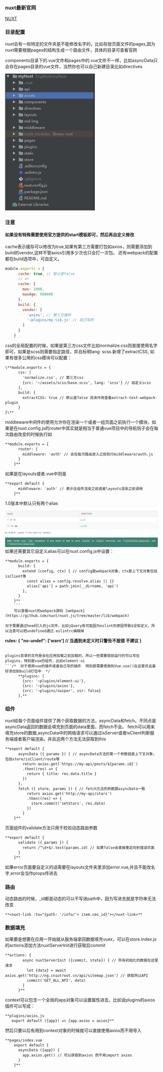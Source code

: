 ### nuxt最新官网
[NUXT](https://nuxtjs.org/)
### 目录配置
nuxt会有一些特定的文件夹是不能修改名字的，比如存放页面文件的pages,因为nuxt需要根据pages的结构生成一个路由文件，具体的目录可查看官网

components目录下的.vue文件和pages中的.vue文件不一样，比如asyncData只会存在pages目录的vue文件，当然你也可以自己新建目录比如directives

![这是目录结构](https://github.com/ouyangxiaoai/myNuxt/blob/master/md-img/dir.jpg)
### 注意
#### 如果没有特殊需要使用官方提供的start模板即可，然后再自定义修改
cache表示缓存可以修改为true,如果有第三方需要打包如axios，则需要添加到build的vendor,这样不管axios引用多少次也只会打一次包。
还有webpack的配置都在build选项中，可自定义。
```JavaScript
module.exports = {
      cache: true, // 默认是false
      // or
      cache: {
        max: 1000,
        maxAge: 900000
      },
      build: {
        vendor: [
          'axios', // 第三方插件
          '~plugins/my-lib.js' // 自己写的
        ]
      }
    }
```   
css的全局配置的时候，如果是第三方css文件比如normalize.css则直接使用名字即可，如果是scss则需要指定路径，并且标明lang: scss.新增了extractCSS,
如果有很多公用的css模块可以配置：
```
\**module.exports = {
      css: [
        'normalize.css', // 第三方css
        {src: '~/assets/scss/base.scss', lang: 'scss'} // 自定义scss
      ],
      build: {
        extractCSS: true // 默认是false 具体作用查看extract-text-webpack-plugin
      }
}\**
```

middleware中间件的使用允许你在渲染一个或者一组页面之前执行一个模块，如果是在nuxt.config.js的router中其实就是相当于普通vue项目中的导航钩子会在每次路由改变的时候执行如
```
**module.exports = {
      router: {
        middleware: 'auth' // 会在每次路由进入之前执行middleware/auth.js 
      }
    }**
```
如果是在layouts或者.vue中则是
```
**export default {
      middleware: 'auth' // 表示在组件渲染之前或者layouts渲染之前调用
    }**
```

1.0版本中默认只有两个alias ![alias](https://github.com/ouyangxiaoai/myNuxt/blob/master/md-img/alias.jpg)
如果还需要其它自定义alias可以在nuxt.config.js中设置：
```
**module.exports = {
      build: {
        extend (config, ctx) { // config是webpack对象，ctx是上下文对象包括isClient等    
          const alias = config.resolve.alias || {}
          alias['api'] = path.join(__dirname, 'api')     
        },
      }
    }**
    ```
    可以查看nuxt的webpack源码 [webpack](https://github.com/nuxt/nuxt.js/tree/master/lib/webpack)

对于需要通过head引入的js文件，比如jQuery有可能因为eslint的原因导致$没有定义，所以注意可以把undefined通过.eslintrc编辑掉
```
**rules: {
      "no-undef": ['warn'] // 当遇到未定义时只警告不报错  不建议
    }**
```

plugins目录的文件是会在应用加载之前加载的，所以一些需要提前运行的可以写在plugins，特别是vue的组件，比如element-ui
```/*  对于使用vue的插件或者自己写的插件  特别是需要使用到Vue.use()在这里并且最好添加到build打包中  */
      **plugins: [
        {src: '~plugins/element-ui'},
        {src: '~plugins/axios'},
        {src: '~plugins/swiper', ssr: false}
      ],**
```
### 组件
nuxt给每个页面组件提供了两个获取数据的方法，asyncData和fetch。不同点是asyncData返回的数据会填充到页面的data里面，而fetch不会。
fetch可以用来填充store的数据,asyncData中的网络请求可以通过isServer或者isClient判断服务端或者客户端渲染。并且这两个方法无法获取到this
```
**export default {
      asyncData ({ params }) { // asyncData方法的第一个参数就是上下文对象，包括store/isClient/route等
        return axios.get(`https://my-api/posts/${params.id}`)
        .then((res) => {
          return { title: res.data.title }
        })
      },
      fetch ({ store, params }) { // fetch方法的参数跟asyncData一致
          return axios.get('http://my-api/stars')
          .then((res) => {
            store.commit('setStars', res.data)
          })
        }
    }**
```
页面组件的validate方法只用于校验动态路由参数
```
**export default {
      validate ({ params }) {
        return /^\d+$/.test(params.id) // 如果false会直接重定向到错误页面
      }
    }**
```
    
如果error页面要自定义的话需要在layouts文件夹里添加error.vue,并且不能改名字,error会当作props传进去
### 路由
动态路由的时候，_id都是动态的可以不写进path中，因为写进去就是字符串无法改变
```
**<nuxt-link :to="{path: '/info/'+ item.cms_id}"></nuxt-link>**
```
### 数据填充
如果要是想要在应用一开始就从服务端拿回数据填充vuex，可以在store.index.js的actions添加方法nuxtServerInit进行获取后commit
```
**actions: {
        async nuxtServerInit ({commit, state}) { // 所有初始化的数据在这里请求
          let {data} = await axios.get('http://ng.cniotroot.cn/api/sitemap.json') // 获取所以API
          commit('GET_ALL_API', data)
        }
      }**
```
      
context可以包含一个全局的app对象可以设置属性进去，比如说plugins的axios插件可以写成：
```
**plugins/axios.js
   export default ({app}) => {app.axios = axios}**
```
然后只要以后有用到context对象的时候就可以直接使用axios而不用导入
```
**pages/index.vue
    export default {
      asyncData ({app}) {
        app.axios.get() // 可以获取到axios 而不用import axios
      }
    }**
```
